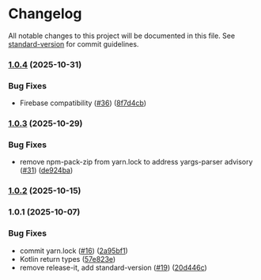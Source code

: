 # Changelog

All notable changes to this project will be documented in this file. See [standard-version](https://github.com/conventional-changelog/standard-version) for commit guidelines.

### [1.0.4](https://github.com/jamenamcinteer/react-native-vision-camera-ocr/compare/v1.0.3...v1.0.4) (2025-10-31)


### Bug Fixes

* Firebase compatibility ([#36](https://github.com/jamenamcinteer/react-native-vision-camera-ocr/issues/36)) ([8f7d4cb](https://github.com/jamenamcinteer/react-native-vision-camera-ocr/commit/8f7d4cb6065102e4b8947ec7f268e4a428cd16be))

### [1.0.3](https://github.com/jamenamcinteer/react-native-vision-camera-ocr/compare/v1.0.2...v1.0.3) (2025-10-29)


### Bug Fixes

* remove npm-pack-zip from yarn.lock to address yargs-parser advisory ([#31](https://github.com/jamenamcinteer/react-native-vision-camera-ocr/issues/31)) ([de924ba](https://github.com/jamenamcinteer/react-native-vision-camera-ocr/commit/de924ba2247b9993b423cc6021858af8161f43ab))

### [1.0.2](https://github.com/jamenamcinteer/react-native-vision-camera-ocr/compare/v1.0.1...v1.0.2) (2025-10-15)

### 1.0.1 (2025-10-07)


### Bug Fixes

* commit yarn.lock ([#16](https://github.com/jamenamcinteer/react-native-vision-camera-ocr/issues/16)) ([2a95bf1](https://github.com/jamenamcinteer/react-native-vision-camera-ocr/commit/2a95bf1a7c38e1a58dc9430bdbfcaddc8fff71e4))
* Kotlin return types ([57e823e](https://github.com/jamenamcinteer/react-native-vision-camera-ocr/commit/57e823ed62910c231a2c5a2b0294d55a7573a49b))
* remove release-it, add standard-version ([#19](https://github.com/jamenamcinteer/react-native-vision-camera-ocr/issues/19)) ([20d446c](https://github.com/jamenamcinteer/react-native-vision-camera-ocr/commit/20d446c3234a2a08d70ff64959528c75e654ea4c))
